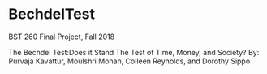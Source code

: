 # BechdelTest
BST 260 Final Project, Fall 2018

The Bechdel Test:Does it Stand The Test of Time, Money, and Society?
By: Purvaja Kavattur, Moulshri Mohan, Colleen Reynolds, and Dorothy Sippo
